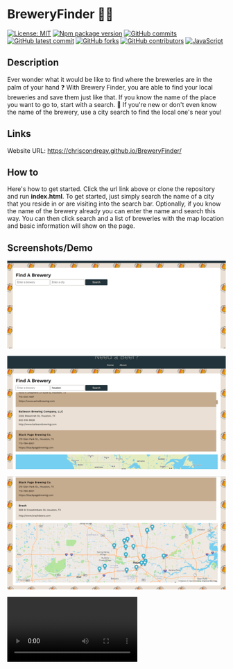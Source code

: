 # BreweryFinder 🍻🍻

[![License: MIT](https://img.shields.io/badge/License-MIT-orange.svg)](https://opensource.org/licenses/MIT)
[![Npm package version](https://badgen.net/npm/v/express/)](https://npmjs.com/package/express)
[![GitHub commits](https://badgen.net/github/commits/chriscondreay/BreweryFinder)](https://GitHub.com/Naereen/StrapDown.js/commit/)
[![GitHub latest commit](https://badgen.net/github/last-commit/chriscondreay/BreweryFinder)](https://GitHub.com/Naereen/StrapDown.js/commit/)
[![GitHub forks](https://badgen.net/github/forks/chriscondreay/BreweryFinder/)](https://GitHub.com/Naereen/StrapDown.js/network/)
[![GitHub contributors](https://img.shields.io/github/contributors/chriscondreay/BreweryFinder)](https://GitHub.com/Naereen/badges/graphs/contributors/)
[![JavaScript](https://img.shields.io/badge/--F7DF1E?logo=javascript&logoColor=000)](https://www.javascript.com/)

## Description
Ever wonder what it would be like to find where the breweries are in the palm of your hand ❓ With Brewery Finder, you are able to find your local breweries and save them just like that. If you know the name of the place you want to go to, start with a search. 🌆 If you're new or don't even know the name of the brewery, use a city search to find the local one's near you!

## Links
Website URL: https://chriscondreay.github.io/BreweryFinder/

## How to
Here's how to get started. Click the url link above or clone the repository and run **index.html**. To get started, just simply search the name of a city that you reside in or are visiting into the search bar. Optionally, if you know the name of the brewery already you can enter the name and search this way. You can then click search and a list of breweries with the map location and basic information will show on the page.

## Screenshots/Demo
![Homepage](./images/homepage.png)

![Search Results](./images/search.png)

![Map](./images/map.png)

<video src="./images/demo.mp4">

## Coming Soon
Coming Soon - Drink Saver